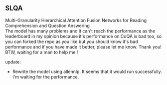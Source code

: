 ## SLQA

Multi-Granularity Hierarchical Attention Fusion Networks
for Reading Comprehension and Question Answering    
The model has many problems and it can't reach the performance as the leaderboard in my opinion because it's performance on CoQA is bad too, so you can forked the repo as you like but you should know it's bad performance and if you have made it better, please let me know. Thank you!  
BTW, waiting for a man to help me !

update:
- Rewrite the model using allennlp. It seems that it would run successfully. I'm waiting for the performance.